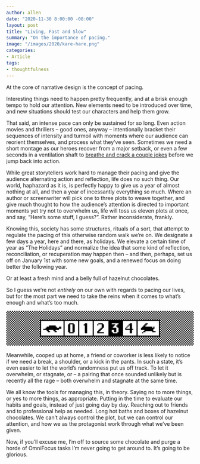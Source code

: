 ```yaml
---
author: allen
date: "2020-11-30 8:00:00 -08:00"
layout: post
title: "Living, Fast and Slow"
summary: "On the importance of pacing."
image: "/images/2020/kare-hare.png"
categories:
- Article
tags:
- thoughtfulness
---
```


At the core of narrative design is the concept of pacing.

Interesting things need to happen pretty frequently, and at a brisk enough tempo to hold our attention. New elements need to be introduced over time, and new situations should test our characters and help them grow.

That said, an intense pace can only be sustained for so long. Even action movies and thrillers – good ones, anyway – intentionally bracket their sequences of intensity and turmoil with moments where our audience can reorient themselves, and process what they’ve seen. Sometimes we need a short montage as our heroes recover from a major setback, or even a few seconds in a ventilation shaft to [breathe and crack a couple jokes](https://www.youtube.com/watch?v=phs3i0onDDg) before we jump back into action.

While great storytellers work hard to manage their pacing and give the audience alternating action and reflection, life does no such thing. Our world, haphazard as it is, is perfectly happy to give us a year of almost nothing at all, and then a year of incessantly everything so much. Where an author or screenwriter will pick one to three plots to weave together, and give much thought to how the audience’s attention is directed to important moments yet try not to overwhelm us, life will toss us eleven plots at once, and say, “Here’s some stuff, I guess?”. Rather inconsiderate, frankly.

Knowing this, society has some structures, rituals of a sort, that attempt to regulate the pacing of this otherwise random walk we’re on. We designate a few days a year, here and there, as holidays. We elevate a certain time of year as “The Holidays” and normalize the idea that some kind of reflection, reconciliation, or recuperation may happen then – and then, perhaps, set us off on January 1st with some new goals, and a renewed focus on doing better the following year.

Or at least a fresh mind and a belly full of hazelnut chocolates.

So I guess we’re not *entirely* on our own with regards to pacing our lives, but for the most part we need to take the reins when it comes to what’s enough and what’s too much.

<img src="/images/2020/speed.png"> 

Meanwhile, cooped up at home, a friend or coworker is less likely to notice if we need a break, a shoulder, or a kick in the pants. In such a state, it’s even easier to let the world’s randomness put us off track. To let it overwhelm, or stagnate, or – a pairing that once sounded unlikely but is recently all the rage – both overwhelm and stagnate at the same time.

We all know the tools for managing this, in theory. Saying no to more things, or yes to more things, as appropriate. Putting in the time to evaluate our habits and goals, instead of just going day by day. Reaching out to friends and to professional help as needed. Long hot baths and boxes of hazelnut chocolates. We can’t always control the plot, but we can control our attention, and how we as the protagonist work through what we’ve been given.

Now, if you’ll excuse me, I’m off to source some chocolate and purge a horde of OmniFocus tasks I’m never going to get around to. It’s going to be glorious.

